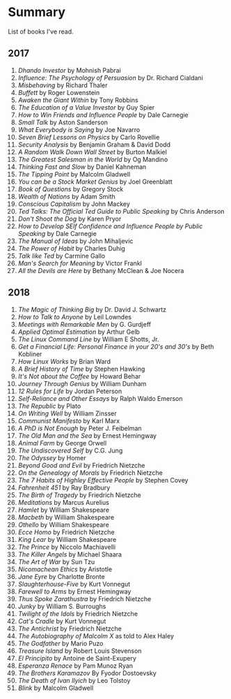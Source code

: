 # Summary
List of books I've read.

## 2017
1. *Dhando Investor* by Mohnish Pabrai
2. *Influence: The Psychology of Persuasion* by Dr. Richard Cialdani
3. *Misbehaving* by Richard Thaler
4. *Buffett* by Roger Lowenstein
5. *Awaken the Giant Within* by Tony Robbins
6. *The Education of a Value Investor* by Guy Spier
7. *How to Win Friends and Influence People* by Dale Carnegie
8. *Small Talk* by Aston Sanderson
9. *What Everybody is Saying* by Joe Navarro
10. *Seven Brief Lessons on Physics* by Carlo Rovellie
11. *Security Analysis* by Benjamin Graham & David Dodd
12. *A Random Walk Down Wall Street* by Burton Malkiel
13. *The Greatest Salesman in the World* by Og Mandino
14. *Thinking Fast and Slow* by Daniel Kahneman
15. *The Tipping Point* by Malcolm Gladwell
16. *You can be a Stock Market Genius* by Joel Greenblatt
17. *Book of Questions* by Gregory Stock
18. *Wealth of Nations* by Adam Smith
19. *Conscious Capitalism* by John Mackey
20. *Ted Talks: The Official Ted Guide to Public Speaking* by Chris Anderson
21. *Don't Shoot the Dog* by Karen Pryor
22. *How to Develop SElf Confidence and Influence People by Public Speaking* by Dale Carnegie
23. *The Manual of Ideas* by John Mihaljevic
24. *The Power of Habit* by Charles Duhig
25. *Talk like Ted* by Carmine Gallo
26. *Man's Search for Meaning* by Victor Frankl
27. *All the Devils are Here* by Bethany McClean & Joe Nocera

## 2018
1. *The Magic of Thinking Big* by Dr. David J. Schwartz
2. *How to Talk to Anyone* by Leil Lowndes
3. *Meetings with Remarkable Men* by G. Gurdjeff
4. *Applied Optimal Estimation* by Arthur Gelb
5. *The Linux Command Line* by William E Shotts, Jr.
6. *Get a Financial Life: Personal Finance in your 20's and 30's* by Beth Kobliner
7. *How Linux Works* by Brian Ward
8. *A Brief History of Time* by Stephen Hawking
9. *It's Not about the Coffee* by Howard Behar
10. *Journey Through Genius* by William Dunham
11. *12 Rules for Life* by Jordan Peterson
12. *Self-Reliance and Other Essays* by Ralph Waldo Emerson
13. *The Republic* by Plato
14. *On Writing Well* by William Zinsser
15. *Communist Manifesto* by Karl Marx
16. *A PhD is Not Enough* by Peter J. Feibelman
17. *The Old Man and the Sea* by Ernest Hemingway
18. *Animal Farm* by George Orwell
19. *The Undiscovered Self* by C.G. Jung
20. *The Odyssey* by Homer
21. *Beyond Good and Evil* by Friedrich Nietzche
22. *On the Genealogy of Morals* by Friedrich Nietzche
23. *The 7 Habits of Highley Effective People* by Stephen Covey
24. *Fahrenheit 451* by Ray Bradbury
25. *The Birth of Tragedy* by Friedrich Nietzche
26. *Meditations* by Marcus Aurelius
27. *Hamlet* by William Shakespeare
28. *Macbeth* by William Shakespeare
29. *Othello* by William Shakespeare
30. *Ecce Homo* by Friedrich Nietzche
31. *King Lear* by William Shakespeare
32. *The Prince* by Niccolo Machiavelli
33. *The Killer Angels* by Michael Shaara
34. *The Art of War* by Sun Tzu
35. *Nicomachean Ethics* by Aristotle
36. *Jane Eyre* by Charlotte Bronte
37. *Slaughterhouse-Five* by Kurt Vonnegut
38. *Farewell to Arms* by Ernest Hemingway
39. *Thus Spoke Zarathustra* by Friedrich Nietzche
40. *Junky* by William S. Burroughs
41. *Twilight of the Idols* by Friedrich Nietzche
42. *Cat's Cradle* by Kurt Vonnegut
43. *The Antichrist* by Friedrich Nietzche
44. *The Autobiography of Malcolm X* as told to Alex Haley
45. *The Godfather* by Mario Puzo
46. *Treasure Island* by Robert Louis Stevenson
47. *El Principito* by Antoine de Saint-Exupery
48. *Esperanza Renace* by Pam Munoz Ryan
49. *The Brothers Karamazov* By Fyodor Dostoevsky
50. *The Death of Ivan Ilyich* by Leo Tolstoy
51. *Blink* by Malcolm Gladwell
